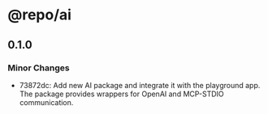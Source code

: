 # @repo/ai

## 0.1.0

### Minor Changes

- 73872dc: Add new AI package and integrate it with the playground app. The package provides wrappers for OpenAI and MCP-STDIO communication.
